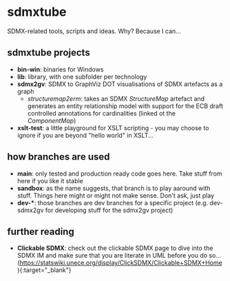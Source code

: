 # sdmxtube
SDMX-related tools, scripts and ideas. Why? Because I can...

## sdmxtube projects
* **bin-win**: binaries for Windows
* **lib**: library, with one subfolder per technology
* **sdmx2gv**: SDMX to GraphViz DOT visualisations of SDMX artefacts as a graph
  * _structuremap2erm_: takes an SDMX _StructureMap_ artefact and generates an entity relationship model with support for the ECB draft controlled annotations for cardinalities (linked ot the _ComponentMap_) 
* **xslt-test**: a little playground for XSLT scripting - you may choose to ignore if you are beyond "hello world" in XSLT...

## how branches are used
* **main**: only tested and production ready code goes here. Take stuff from here if you like it stable
* **sandbox**: as the name suggests, that branch is to play aaround with stuff. Things here might or might not make sense. Don't ask, just play
* **dev-\***: those branches are dev branches for a specific project (e.g. dev-sdmx2gv for developing stuff for the sdmx2gv project)

## further reading
* **Clickable SDMX**: check out the clickable SDMX page to dive into the SDMX IM and make sure that you are literate in UML before you do so... (https://statswiki.unece.org/display/ClickSDMX/Clickable+SDMX+Home){:target="_blank"}
